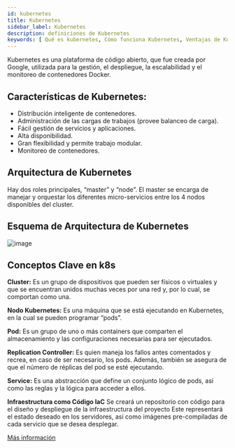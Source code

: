```yaml
---
id: kubernetes
title: Kubernetes
sidebar_label: Kubernetes
description: definiciones de Kubernetes	
keywords: [ Qué es kubernetes, Cómo funciona Kubernetes, Ventajas de Kubernetes ]
---
```


Kubernetes es una plataforma de código abierto, que fue creada por Google, utilizada para la gestión, el despliegue, la escalabilidad y el monitoreo de contenedores Docker. 

## Características de Kubernetes:

- Distribución inteligente de contenedores.
- Administración de las cargas de trabajos (provee balanceo de carga).
- Fácil gestión de servicios y aplicaciones.
- Alta disponibilidad.
- Gran flexibilidad y permite trabajo modular.
- Monitoreo de contenedores.

## Arquitectura de Kubernetes

Hay dos roles principales, “master” y “node”. El master se encarga de manejar y orquestar los diferentes micro-servicios entre los 4 nodos disponibles del cluster.

## Esquema de Arquitectura de Kubernetes

![image](https://user-images.githubusercontent.com/5632966/107062957-724c5c00-679f-11eb-88f0-fb4b884785ab.png)

## Conceptos Clave en k8s

**Cluster:** Es un grupo de dispositivos que pueden ser físicos o virtuales y que se encuentran unidos muchas veces por una red y, por lo cual, se comportan como una.

**Nodo Kubernetes:** Es una máquina que se está ejecutando en Kubernetes, en la cual se pueden programar “pods”.

**Pod:** Es un grupo de uno o más containers que comparten el almacenamiento y las configuraciones necesarias para ser ejecutados.

**Replication Controller:** Es quien maneja los fallos antes comentados y recrea, en caso de ser necesario, los pods. Además, también se asegura de que el número de réplicas del pod se esté ejecutando.

**Service:** Es una abstracción que define un conjunto lógico de pods, así como las reglas y la lógica para acceder a ellos.

**Infraestructura como Código IaC**
Se creará un repositorio con código para el diseño y despliegue de la infraestructura del proyecto Este representará el estado deseado en los servidores, así como imágenes pre-compiladas de cada servicio que se desea desplegar.

[Más información](/docs/devops#kubernetes)
